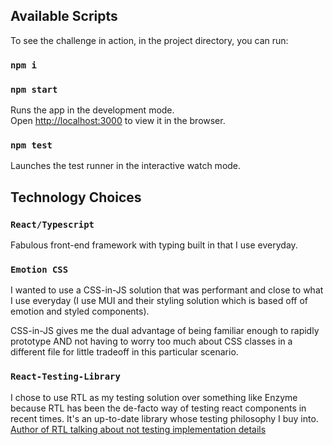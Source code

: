 ## Available Scripts

To see the challenge in action, in the project directory, you can run:

### `npm i`

### `npm start`

Runs the app in the development mode.\
Open [http://localhost:3000](http://localhost:3000) to view it in the browser.

### `npm test`

Launches the test runner in the interactive watch mode.

## Technology Choices

### `React/Typescript`

Fabulous front-end framework with typing built in that I use everyday.

### `Emotion CSS`

I wanted to use a CSS-in-JS solution that was performant and close to what I use everyday (I use MUI and their styling solution which is based off of emotion and styled components).

CSS-in-JS gives me the dual advantage of being familiar enough to rapidly prototype AND not having to worry too much about CSS classes in a different file for little tradeoff in this particular scenario.

### `React-Testing-Library`

I chose to use RTL as my testing solution over something like Enzyme because RTL has been the de-facto way of testing react components in recent times. It's an up-to-date library whose testing philosophy I buy into.\
[Author of RTL talking about not testing implementation details](https://kentcdodds.com/blog/testing-implementation-details)
